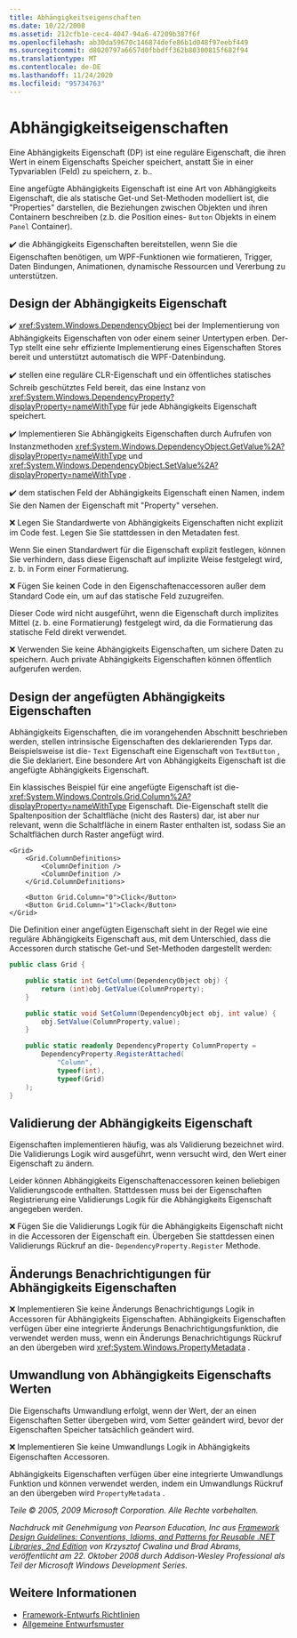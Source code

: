 ```yaml
---
title: Abhängigkeitseigenschaften
ms.date: 10/22/2008
ms.assetid: 212cfb1e-cec4-4047-94a6-47209b387f6f
ms.openlocfilehash: ab30da59670c146874defe86b1d048f97eebf449
ms.sourcegitcommit: d8020797a6657d0fbbdff362b80300815f682f94
ms.translationtype: MT
ms.contentlocale: de-DE
ms.lasthandoff: 11/24/2020
ms.locfileid: "95734763"
---
```

# <a name="dependency-properties"></a>Abhängigkeitseigenschaften

Eine Abhängigkeits Eigenschaft (DP) ist eine reguläre Eigenschaft, die ihren Wert in einem Eigenschafts Speicher speichert, anstatt Sie in einer Typvariablen (Feld) zu speichern, z. b..

 Eine angefügte Abhängigkeits Eigenschaft ist eine Art von Abhängigkeits Eigenschaft, die als statische Get-und Set-Methoden modelliert ist, die "Properties" darstellen, die Beziehungen zwischen Objekten und ihren Containern beschreiben (z.b. die Position eines- `Button` Objekts in einem `Panel` Container).

 ✔️ die Abhängigkeits Eigenschaften bereitstellen, wenn Sie die Eigenschaften benötigen, um WPF-Funktionen wie formatieren, Trigger, Daten Bindungen, Animationen, dynamische Ressourcen und Vererbung zu unterstützen.

## <a name="dependency-property-design"></a>Design der Abhängigkeits Eigenschaft

 ✔️ <xref:System.Windows.DependencyObject> bei der Implementierung von Abhängigkeits Eigenschaften von oder einem seiner Untertypen erben. Der-Typ stellt eine sehr effiziente Implementierung eines Eigenschaften Stores bereit und unterstützt automatisch die WPF-Datenbindung.

 ✔️ stellen eine reguläre CLR-Eigenschaft und ein öffentliches statisches Schreib geschütztes Feld bereit, das eine Instanz von <xref:System.Windows.DependencyProperty?displayProperty=nameWithType> für jede Abhängigkeits Eigenschaft speichert.

 ✔️ Implementieren Sie Abhängigkeits Eigenschaften durch Aufrufen von Instanzmethoden <xref:System.Windows.DependencyObject.GetValue%2A?displayProperty=nameWithType> und <xref:System.Windows.DependencyObject.SetValue%2A?displayProperty=nameWithType> .

 ✔️ dem statischen Feld der Abhängigkeits Eigenschaft einen Namen, indem Sie den Namen der Eigenschaft mit "Property" versehen.

 ❌ Legen Sie Standardwerte von Abhängigkeits Eigenschaften nicht explizit im Code fest. Legen Sie Sie stattdessen in den Metadaten fest.

 Wenn Sie einen Standardwert für die Eigenschaft explizit festlegen, können Sie verhindern, dass diese Eigenschaft auf implizite Weise festgelegt wird, z. b. in Form einer Formatierung.

 ❌ Fügen Sie keinen Code in den Eigenschaftenaccessoren außer dem Standard Code ein, um auf das statische Feld zuzugreifen.

 Dieser Code wird nicht ausgeführt, wenn die Eigenschaft durch implizites Mittel (z. b. eine Formatierung) festgelegt wird, da die Formatierung das statische Feld direkt verwendet.

 ❌ Verwenden Sie keine Abhängigkeits Eigenschaften, um sichere Daten zu speichern. Auch private Abhängigkeits Eigenschaften können öffentlich aufgerufen werden.

## <a name="attached-dependency-property-design"></a>Design der angefügten Abhängigkeits Eigenschaften

 Abhängigkeits Eigenschaften, die im vorangehenden Abschnitt beschrieben werden, stellen intrinsische Eigenschaften des deklarierenden Typs dar. Beispielsweise ist die- `Text` Eigenschaft eine Eigenschaft von `TextButton` , die Sie deklariert. Eine besondere Art von Abhängigkeits Eigenschaft ist die angefügte Abhängigkeits Eigenschaft.

 Ein klassisches Beispiel für eine angefügte Eigenschaft ist die- <xref:System.Windows.Controls.Grid.Column%2A?displayProperty=nameWithType> Eigenschaft. Die-Eigenschaft stellt die Spaltenposition der Schaltfläche (nicht des Rasters) dar, ist aber nur relevant, wenn die Schaltfläche in einem Raster enthalten ist, sodass Sie an Schaltflächen durch Raster angefügt wird.

```xaml
<Grid>
    <Grid.ColumnDefinitions>
        <ColumnDefinition />
        <ColumnDefinition />
    </Grid.ColumnDefinitions>

    <Button Grid.Column="0">Click</Button>
    <Button Grid.Column="1">Clack</Button>
</Grid>
```

 Die Definition einer angefügten Eigenschaft sieht in der Regel wie eine reguläre Abhängigkeits Eigenschaft aus, mit dem Unterschied, dass die Accessoren durch statische Get-und Set-Methoden dargestellt werden:

```csharp
public class Grid {

    public static int GetColumn(DependencyObject obj) {
        return (int)obj.GetValue(ColumnProperty);
    }

    public static void SetColumn(DependencyObject obj, int value) {
        obj.SetValue(ColumnProperty,value);
    }

    public static readonly DependencyProperty ColumnProperty =
        DependencyProperty.RegisterAttached(
            "Column",
            typeof(int),
            typeof(Grid)
    );
}
```

## <a name="dependency-property-validation"></a>Validierung der Abhängigkeits Eigenschaft

 Eigenschaften implementieren häufig, was als Validierung bezeichnet wird. Die Validierungs Logik wird ausgeführt, wenn versucht wird, den Wert einer Eigenschaft zu ändern.

 Leider können Abhängigkeits Eigenschaftenaccessoren keinen beliebigen Validierungscode enthalten. Stattdessen muss bei der Eigenschaften Registrierung eine Validierungs Logik für die Abhängigkeits Eigenschaft angegeben werden.

 ❌ Fügen Sie die Validierungs Logik für die Abhängigkeits Eigenschaft nicht in die Accessoren der Eigenschaft ein. Übergeben Sie stattdessen einen Validierungs Rückruf an die- `DependencyProperty.Register` Methode.

## <a name="dependency-property-change-notifications"></a>Änderungs Benachrichtigungen für Abhängigkeits Eigenschaften

 ❌ Implementieren Sie keine Änderungs Benachrichtigungs Logik in Accessoren für Abhängigkeits Eigenschaften. Abhängigkeits Eigenschaften verfügen über eine integrierte Änderungs Benachrichtigungsfunktion, die verwendet werden muss, wenn ein Änderungs Benachrichtigungs Rückruf an den übergeben wird <xref:System.Windows.PropertyMetadata> .

## <a name="dependency-property-value-coercion"></a>Umwandlung von Abhängigkeits Eigenschafts Werten

 Die Eigenschafts Umwandlung erfolgt, wenn der Wert, der an einen Eigenschaften Setter übergeben wird, vom Setter geändert wird, bevor der Eigenschaften Speicher tatsächlich geändert wird.

 ❌ Implementieren Sie keine Umwandlungs Logik in Abhängigkeits Eigenschaften Accessoren.

 Abhängigkeits Eigenschaften verfügen über eine integrierte Umwandlungs Funktion und können verwendet werden, indem ein Umwandlungs Rückruf an den übergeben wird `PropertyMetadata` .

 *Teile © 2005, 2009 Microsoft Corporation. Alle Rechte vorbehalten.*

 *Nachdruck mit Genehmigung von Pearson Education, Inc aus [Framework Design Guidelines: Conventions, Idioms, and Patterns for Reusable .NET Libraries, 2nd Edition](https://www.informit.com/store/framework-design-guidelines-conventions-idioms-and-9780321545619) von Krzysztof Cwalina und Brad Abrams, veröffentlicht am 22. Oktober 2008 durch Addison-Wesley Professional als Teil der Microsoft Windows Development Series.*

## <a name="see-also"></a>Weitere Informationen

- [Framework-Entwurfs Richtlinien](index.md)
- [Allgemeine Entwurfsmuster](common-design-patterns.md)
